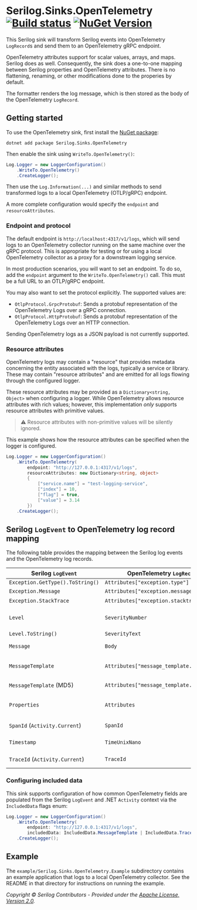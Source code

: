 # Serilog.Sinks.OpenTelemetry [![Build status](https://ci.appveyor.com/api/projects/status/sqmrvw34pcuatwl5/branch/dev?svg=true)](https://ci.appveyor.com/project/serilog/serilog-sinks-opentelemetry/branch/dev) [![NuGet Version](http://img.shields.io/nuget/vpre/Serilog.Sinks.OpenTelemetry.svg?style=flat)](https://www.nuget.org/packages/Serilog.Sinks.OpenTelemetry/)

This Serilog sink will transform Serilog events into OpenTelemetry
`LogRecord`s and send them to an OpenTelemetry gRPC endpoint.

OpenTelemetry attributes support for scalar values, arrays, and maps.
Serilog does as well. Consequently, the sink does a one-to-one
mapping between Serilog properties and OpenTelemetry attributes.
There is no flattening, renaming, or other modifications done to the
properies by default.

The formatter renders the log message, which is then stored as the
body of the OpenTelemetry `LogRecord`.

## Getting started

To use the OpenTelemetry sink, first install the
[NuGet package](https://nuget.org/packages/serilog.sinks.opentelemetry):

```shell
dotnet add package Serilog.Sinks.OpenTelemetry
```

Then enable the sink using `WriteTo.OpenTelemetry()`:

```csharp
Log.Logger = new LoggerConfiguration()
    .WriteTo.OpenTelemetry()
    .CreateLogger();
```

Then use the `Log.Information(...)` and similar methods to send 
transformed logs to a local OpenTelemetry (OTLP/gRPC) endpoint.

A more complete configuration would specify the `endpoint` and
`resourceAttributes`. 

### Endpoint and protocol

The default endpoint is `http://localhost:4317/v1/logs`, which will send
logs to an OpenTelemetry collector running on the same machine over the
gRPC protocol. This is appropriate for testing or for using a local
OpenTelemetry collector as a proxy for a downstream logging service.

In most production scenarios, you will want to set an endpoint. To do so,
add the `endpoint` argument to the `WriteTo.OpenTelemetry()` call. This
must be a full URL to an OTLP/gRPC endpoint.

You may also want to set the protocol explicitly. The supported values
are:

- `OtlpProtocol.GrpcProtobuf`: Sends a protobuf representation of the 
   OpenTelemetry Logs over a gRPC connection.
- `OtlpProtocol.HttpProtobuf`: Sends a protobuf representation of the
   OpenTelemetry Logs over an HTTP connection.

Sending OpenTelemetry logs as a JSON payload is not currently supported. 

### Resource attributes

OpenTelemetry logs may contain a "resource" that provides metadata concerning
the entity associated with the logs, typically a service or library. These
may contain "resource attributes" and are emitted for all logs flowing through
the configured logger.

These resource attributes may be provided as a `Dictionary<string, Object>`
when configuring a logger. While OpenTelemetry allows resource attributes
with rich values; however, this implementation _only_ supports resource 
attributes with primitive values. 

> :warning: Resource attributes with non-primitive values will be
> silently ignored.

This example shows how the resource attributes can be specified when
the logger is configured.

```csharp
Log.Logger = new LoggerConfiguration()
    .WriteTo.OpenTelemetry(
        endpoint: "http://127.0.0.1:4317/v1/logs",
        resourceAttributes: new Dictionary<string, object>
        {
            ["service.name"] = "test-logging-service",
            ["index"] = 10,
            ["flag"] = true,
            ["value"] = 3.14
        })
    .CreateLogger();
```

## Serilog `LogEvent` to OpenTelemetry log record mapping

The following table provides the mapping between the Serilog log 
events and the OpenTelemetry log records. 

Serilog `LogEvent`               | OpenTelemetry `LogRecord`                 | Comments                                                                                      |
---------------------------------|-------------------------------------------|-----------------------------------------------------------------------------------------------| 
`Exception.GetType().ToString()` | `Attributes["exception.type"]`            |                                                                                               |
`Exception.Message`              | `Attributes["exception.message"]`         | Ignored if empty                                                                              |
`Exception.StackTrace`           | `Attributes["exception.stacktrace"]`      | Value of `ex.ToString()`                                                                      |
`Level`                          | `SeverityNumber`                          | Serilog levels are mapped to corresponding OpenTelemetry severities                           | 
`Level.ToString()`               | `SeverityText`                            |                                                                                               |
`Message`                        | `Body`                                    | Culture-specific formatting can be provided via sink configuration                            |
`MessageTemplate`                | `Attributes["message_template.text"]`     | Requires `IncludedData.MessageTemplateText` (enabled by default)                              |
`MessageTemplate` (MD5)          | `Attributes["message_template.md5_hash"]` | Requires `IncludedData.MessageTemplateText`                                                   |
`Properties`                     | `Attributes`                              | Each property is mapped to an attribute keeping the name; the value's structure is maintained |
`SpanId` (`Activity.Current`)    | `SpanId`                                  | Requires `IncludedData.SpanId` (enabled by default)                                           |
`Timestamp`                      | `TimeUnixNano`                            | .NET provides 100-nanosecond precision                                                        |
`TraceId` (`Activity.Current`)   | `TraceId`                                 | Requires `IncludedData.TraceId` (enabled by default)                                          |

### Configuring included data

This sink supports configuration of how common OpenTelemetry fields are populated from
the Serilog `LogEvent` and .NET `Activity` context via the `IncludedData` flags enum:

```csharp
Log.Logger = new LoggerConfiguration()
    .WriteTo.OpenTelemetry(
        endpoint: "http://127.0.0.1:4317/v1/logs",
        includedData: IncludedData.MessageTemplate | IncludedData.TraceId | IncludedData.SpanId)
    .CreateLogger();
```

## Example

The `example/Serilog.Sinks.OpenTelemetry.Example` subdirectory contains an 
example application that logs to a local OpenTelemetry collector. See the
README in that directory for instructions on running the example.

_Copyright &copy; Serilog Contributors - Provided under the [Apache License, Version 2.0](http://apache.org/licenses/LICENSE-2.0.html)._
